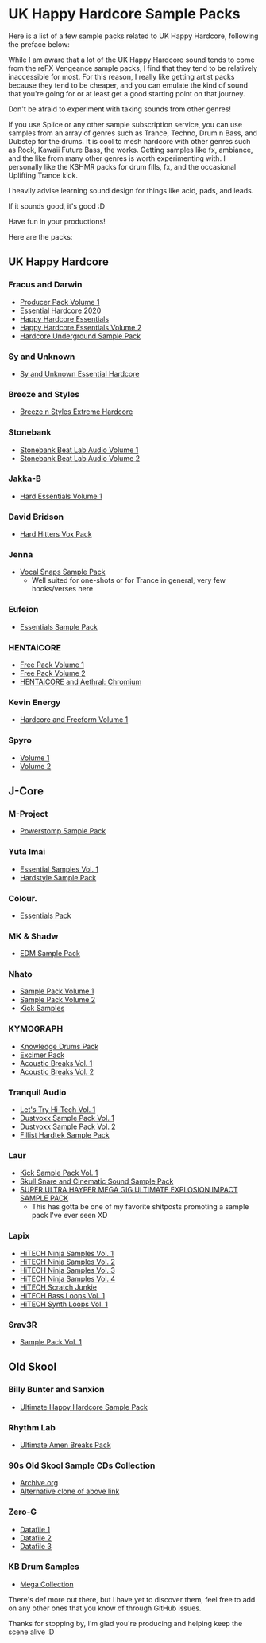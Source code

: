 # UK Happy Hardcore Sample Packs

Here is a list of a few sample packs related to UK Happy Hardcore, following the preface below:

While I am aware that a lot of the UK Happy Hardcore sound tends to come from the reFX Vengeance sample packs, I find that they tend to be relatively inaccessible for most. For this reason, I really like getting artist packs because they tend to be cheaper, and you can emulate the kind of sound that you're going for or at least get a good starting point on that journey.

Don't be afraid to experiment with taking sounds from other genres!

If you use Splice or any other sample subscription service, you can use samples from an array of genres such as Trance, Techno, Drum n Bass, and Dubstep for the drums. It is cool to mesh hardcore with other genres such as Rock, Kawaii Future Bass, the works. Getting samples like fx, ambiance, and the like from many other genres is worth experimenting with. I personally like the KSHMR packs for drum fills, fx, and the occasional Uplifting Trance kick.

I heavily advise learning sound design for things like acid, pads, and leads.

If it sounds good, it's good :D

Have fun in your productions!

Here are the packs:

## UK Happy Hardcore

### Fracus and Darwin

- [Producer Pack Volume 1](https://musicblocks.co.uk/?product=producer-pack-vol-1)
- [Essential Hardcore 2020](https://musicblocks.co.uk/?product=music-blocks-presents-essential-hardcore-2020)
- [Happy Hardcore Essentials](https://musicblocks.co.uk/?product=mbm-happy-hardcore-essentials)
- [Happy Hardcore Essentials Volume 2](https://musicblocks.co.uk/?product=mbm-happy-hardcore-essentials-vol-2)
- [Hardcore Underground Sample Pack](https://www.dancemidisamples.com/product/hardcore-underground-sample-pack/)

### Sy and Unknown

- [Sy and Unknown Essential Hardcore](https://loopmasters.com/genres/74-Hard-Dance/products/825-Sy-and-Unknown-Essential-Hardcore)

### Breeze and Styles

- [Breeze n Styles Extreme Hardcore](https://www.loopmasters.com/genres/74-Hard-Dance/products/382-Breeze-And-Styles-Extreme-Hardcore)

### Stonebank

- [Stonebank Beat Lab Audio Volume 1](https://www.beatlabaudio.com/shop/genre/hardcore/stonebank-uk-hardcore/)
- [Stonebank Beat Lab Audio Volume 2](https://www.beatlabaudio.com/shop/genre/hardcore/stonebank-uk-hardcore-volume-2/)

### Jakka-B

- [Hard Essentials Volume 1](https://shoptly.com/i/bbxv)

### David Bridson

- [Hard Hitters Vox Pack](https://www.dancemidisamples.com/bridsons-hard-hitters-vocal-pack/)

### Jenna

- [Vocal Snaps Sample Pack](https://musicblocks.co.uk/?product=music-blocks-presents-vocal-snaps-vol-1-jenna)
  - Well suited for one-shots or for Trance in general, very few hooks/verses here

### Eufeion

- [Essentials Sample Pack](https://www.instagram.com/p/CDKeMofhVB2/?igshid=1tkzk4sc06mmg)

### HENTAiCORE

- [Free Pack Volume 1](https://soundcloud.com/hentai-4/freepack)
- [Free Pack Volume 2](https://soundcloud.com/hentai-4/free-hardcore-pack-vol-2)
- [HENTAiCORE and Aethral: Chromium](https://gumroad.com/l/eUveQ)

### Kevin Energy

- [Hardcore and Freeform Volume 1](https://www.dancemidisamples.com/product/kevin-energy-hardcore-freeform-sample-pack-1/)

### Spyro

- [Volume 1](https://www.yesspyro.com/collections/all/products/spyro-sample-pack-vol-1-samples-only)
- [Volume 2](https://www.yesspyro.com/collections/frontpage/products/spyro-sample-pack-vol-2)

## J-Core

### M-Project

- [Powerstomp Sample Pack](https://shoptly.com/i/b38g)

### Yuta Imai

- [Essential Samples Vol. 1](https://tokyoharddance.gumroad.com/l/yutaimai2?layout=profile)
- [Hardstyle Sample Pack](https://tokyoharddance.gumroad.com/l/yutaimai1?layout=profile)

### Colour.

- [Essentials Pack](https://store.anagram-s.com/collections/artist-line/products/essentials)

### MK & Shadw

- [EDM Sample Pack](https://store.anagram-s.com/collections/artist-line/products/mk-shadw-edm-sample-pack)

### Nhato

- [Sample Pack Volume 1](https://store.anagram-s.com/collections/artist-line/products/nhato-sample-pack)
- [Sample Pack Volume 2](https://store.anagram-s.com/collections/artist-line/products/nhato-sample-pack-vol-2)
- [Kick Samples](https://store.anagram-s.com/products/nhato-kick-samples)

### KYMOGRAPH

- [Knowledge Drums Pack](https://kymograph.gumroad.com/l/KNLG4?layout=profile)
- [Excimer Pack](https://kymograph.gumroad.com/l/EXCMR?layout=profile)
- [Acoustic Breaks Vol. 1](https://kymograph.gumroad.com/l/KMABL?layout=profile)
- [Acoustic Breaks Vol. 2](https://kymograph.gumroad.com/l/ABL2?layout=profile)

### Tranquil Audio

- [Let's Try Hi-Tech Vol. 1](https://t-audio.booth.pm/items/3399344)
- [Dustvoxx Sample Pack Vol. 1](https://t-audio.booth.pm/items/446047)
- [Dustvoxx Sample Pack Vol. 2](https://t-audio.booth.pm/items/839332)
- [Fillist Hardtek Sample Pack](https://t-audio.booth.pm/items/1343147)

### Laur

- [Kick Sample Pack Vol. 1](https://laur1200as.booth.pm/items/3426306)
- [Skull Snare and Cinematic Sound Sample Pack](https://laur1200as.booth.pm/items/533518)
- [SUPER ULTRA HAYPER MEGA GIG ULTIMATE EXPLOSION IMPACT SAMPLE PACK](https://twitter.com/LAUR1200/status/1625477179634229248)
  - This has gotta be one of my favorite shitposts promoting a sample pack I've ever seen XD

### Lapix

- [HiTECH Ninja Samples Vol. 1](https://lapix.booth.pm/items/890648)
- [HiTECH Ninja Samples Vol. 2](https://lapix.booth.pm/items/890680)
- [HiTECH Ninja Samples Vol. 3](https://lapix.booth.pm/items/960331)
- [HiTECH Ninja Samples Vol. 4](https://lapix.booth.pm/items/1920121)
- [HiTECH Scratch Junkie](https://lapix.booth.pm/items/2110985)
- [HiTECH Bass Loops Vol. 1](https://lapix.booth.pm/items/2729161)
- [HiTECH Synth Loops Vol. 1](https://lapix.booth.pm/items/3017577)

### Srav3R

- [Sample Pack Vol. 1](https://srav3r.booth.pm/items/896343)

## Old Skool

### Billy Bunter and Sanxion

- [Ultimate Happy Hardcore Sample Pack](https://musicmondays.databeats.com/download/mmsamp002)

### Rhythm Lab

- [Ultimate Amen Breaks Pack](https://rhythm-lab.com/the-ultimate-amen-breaks-pack/)

### 90s Old Skool Sample CDs Collection

- [Archive.org](https://archive.org/details/old-school-sample-cds-collection-01)
- [Alternative clone of above link](https://www.reddit.com/r/opendirectories/comments/oy37wy/i_mirrored_the_internet_archive_90s_sample_cd/)

### Zero-G

- [Datafile 1](https://www.reddit.com/r/Drumkits/comments/djs5xr/zero_g_datafile_1_cut_sorted_categorized/)
- [Datafile 2](https://www.reddit.com/r/Drumkits/comments/dm5sig/zero_g_datafile_2_cut_sorted_categorized/)
- [Datafile 3](https://www.reddit.com/r/Drumkits/comments/ekmw21/zero_g_datafile_3_cut_sorted_organized/)

### KB Drum Samples

- [Mega Collection](https://samples.kb6.de/downloads.php)

There's def more out there, but I have yet to discover them, feel free to add on any other ones that you know of through GitHub issues.

Thanks for stopping by, I'm glad you're producing and helping keep the scene alive :D
